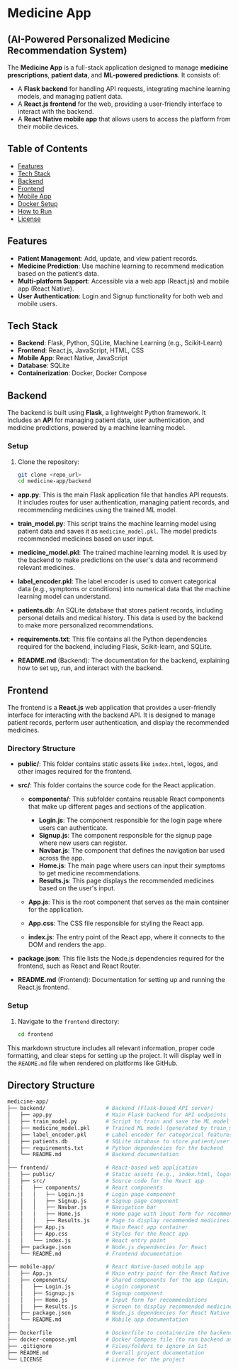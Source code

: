 # Medicine App
## (AI-Powered Personalized Medicine Recommendation System)

The **Medicine App** is a full-stack application designed to manage **medicine prescriptions**, **patient data**, and **ML-powered predictions**. It consists of:
- A **Flask backend** for handling API requests, integrating machine learning models, and managing patient data.
- A **React.js frontend** for the web, providing a user-friendly interface to interact with the backend.
- A **React Native mobile app** that allows users to access the platform from their mobile devices.

## Table of Contents

- [Features](#features)
- [Tech Stack](#tech-stack)
- [Backend](#backend)
- [Frontend](#frontend)
- [Mobile App](#mobile-app)
- [Docker Setup](#docker-setup)
- [How to Run](#how-to-run)
- [License](#license)

## Features

- **Patient Management**: Add, update, and view patient records.
- **Medicine Prediction**: Use machine learning to recommend medication based on the patient’s data.
- **Multi-platform Support**: Accessible via a web app (React.js) and mobile app (React Native).
- **User Authentication**: Login and Signup functionality for both web and mobile users.

## Tech Stack

- **Backend**: Flask, Python, SQLite, Machine Learning (e.g., Scikit-Learn)
- **Frontend**: React.js, JavaScript, HTML, CSS
- **Mobile App**: React Native, JavaScript
- **Database**: SQLite
- **Containerization**: Docker, Docker Compose

## Backend

The backend is built using **Flask**, a lightweight Python framework. It includes an **API** for managing patient data, user authentication, and medicine predictions, powered by a machine learning model.

### Setup

1. Clone the repository:
   ```bash
   git clone <repo_url>
   cd medicine-app/backend

- **app.py**: This is the main Flask application file that handles API requests. It includes routes for user authentication, managing patient records, and recommending medicines using the trained ML model.
  
- **train_model.py**: This script trains the machine learning model using patient data and saves it as `medicine_model.pkl`. The model predicts recommended medicines based on user input.

- **medicine_model.pkl**: The trained machine learning model. It is used by the backend to make predictions on the user's data and recommend relevant medicines.

- **label_encoder.pkl**: The label encoder is used to convert categorical data (e.g., symptoms or conditions) into numerical data that the machine learning model can understand.

- **patients.db**: An SQLite database that stores patient records, including personal details and medical history. This data is used by the backend to make more personalized recommendations.

- **requirements.txt**: This file contains all the Python dependencies required for the backend, including Flask, Scikit-learn, and SQLite.

- **README.md** (Backend): The documentation for the backend, explaining how to set up, run, and interact with the backend.

## Frontend

The frontend is a **React.js** web application that provides a user-friendly interface for interacting with the backend API. It is designed to manage patient records, perform user authentication, and display the recommended medicines.

### Directory Structure

- **public/**: This folder contains static assets like `index.html`, logos, and other images required for the frontend.

- **src/**: This folder contains the source code for the React application.

  - **components/**: This subfolder contains reusable React components that make up different pages and sections of the application.
    - **Login.js**: The component responsible for the login page where users can authenticate.
    - **Signup.js**: The component responsible for the signup page where new users can register.
    - **Navbar.js**: The component that defines the navigation bar used across the app.
    - **Home.js**: The main page where users can input their symptoms to get medicine recommendations.
    - **Results.js**: This page displays the recommended medicines based on the user's input.

  - **App.js**: This is the root component that serves as the main container for the application.

  - **App.css**: The CSS file responsible for styling the React app.

  - **index.js**: The entry point of the React app, where it connects to the DOM and renders the app.

- **package.json**: This file lists the Node.js dependencies required for the frontend, such as React and React Router.

- **README.md** (Frontend): Documentation for setting up and running the React.js frontend.

### Setup

1. Navigate to the `frontend` directory:
   ```bash
   cd frontend


This markdown structure includes all relevant information, proper code formatting, and clear steps for setting up the project. It will display well in the `README.md` file when rendered on platforms like GitHub.



## Directory Structure

```bash
medicine-app/
├── backend/                   # Backend (Flask-based API server)
│   ├── app.py                 # Main Flask backend for API endpoints
│   ├── train_model.py         # Script to train and save the ML model
│   ├── medicine_model.pkl     # Trained ML model (generated by train_model.py)
│   ├── label_encoder.pkl      # Label encoder for categorical features
│   ├── patients.db            # SQLite database to store patient/user data
│   ├── requirements.txt       # Python dependencies for the backend
│   └── README.md              # Backend documentation
│
├── frontend/                  # React-based web application
│   ├── public/                # Static assets (e.g., index.html, logos, etc.)
│   ├── src/                   # Source code for the React app
│   │   ├── components/        # React components
│   │   │   ├── Login.js       # Login page component
│   │   │   ├── Signup.js      # Signup page component
│   │   │   ├── Navbar.js      # Navigation bar
│   │   │   ├── Home.js        # Home page with input form for recommendations
│   │   │   ├── Results.js     # Page to display recommended medicines
│   │   ├── App.js             # Main React app container
│   │   ├── App.css            # Styles for the React app
│   │   └── index.js           # React entry point
│   ├── package.json           # Node.js dependencies for React
│   └── README.md              # Frontend documentation
│
├── mobile-app/                # React Native-based mobile app
│   ├── App.js                 # Main entry point for the React Native app
│   ├── components/            # Shared components for the app (Login, Signup, etc.)
│   │   ├── Login.js           # Login component
│   │   ├── Signup.js          # Signup component
│   │   ├── Home.js            # Input form for recommendations
│   │   ├── Results.js         # Screen to display recommended medicines
│   ├── package.json           # Node.js dependencies for React Native
│   └── README.md              # Mobile app documentation
│
├── Dockerfile                 # Dockerfile to containerize the backend
├── docker-compose.yml         # Docker Compose file (to run backend and database together)
├── .gitignore                 # Files/folders to ignore in Git
├── README.md                  # Overall project documentation
└── LICENSE                    # License for the project
